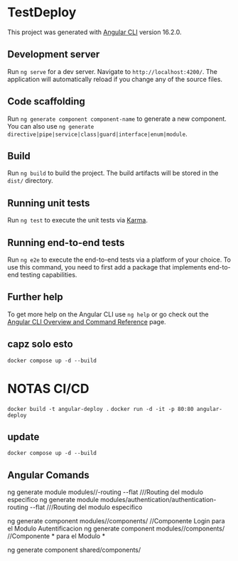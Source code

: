 # TestDeploy

This project was generated with [Angular CLI](https://github.com/angular/angular-cli) version 16.2.0.

## Development server

Run `ng serve` for a dev server. Navigate to `http://localhost:4200/`. The application will automatically reload if you change any of the source files.

## Code scaffolding

Run `ng generate component component-name` to generate a new component. You can also use `ng generate directive|pipe|service|class|guard|interface|enum|module`.

## Build

Run `ng build` to build the project. The build artifacts will be stored in the `dist/` directory.

## Running unit tests

Run `ng test` to execute the unit tests via [Karma](https://karma-runner.github.io).

## Running end-to-end tests

Run `ng e2e` to execute the end-to-end tests via a platform of your choice. To use this command, you need to first add a package that implements end-to-end testing capabilities.

## Further help

To get more help on the Angular CLI use `ng help` or go check out the [Angular CLI Overview and Command Reference](https://angular.io/cli) page.

## capz solo esto
`docker compose up -d --build`

# NOTAS CI/CD
`docker build -t angular-deploy .`
`docker run -d -it -p 80:80 angular-deploy`
## update
`docker compose up -d --build`


## Angular Comands
ng generate module modules/<Modulo-Especifico>/<Modulo-Especifico>-routing --flat ///Routing del modulo especifico
ng generate module modules/authentication/authentication-routing --flat ///Routing del modulo especifico


ng generate component modules/<Modulo-Especifico>/components/<Nombre-Especifico> //Componente Login para el Modulo Autentificacion
ng generate component modules/<Modulo-Especifico>/components/<Nombre-Especifico> //Componente * para el Modulo *


ng generate component shared/components/<nombre de componentes Compartido>

